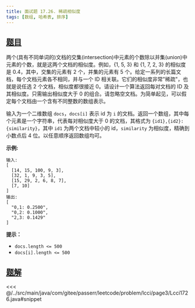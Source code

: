 ```yaml
---
title: 面试题 17.26. 稀疏相似度
tags: [数组, 哈希表, 排序]
---
```



## [题目](https://leetcode.cn/problems/sparse-similarity-lcci/)
两个(具有不同单词的)文档的交集(intersection)中元素的个数除以并集(union)中元素的个数，就是这两个文档的相似度。例如，{1, 5, 3} 和 {1, 7, 2, 3} 的相似度是 0.4，其中，交集的元素有 2 个，并集的元素有 5 个。给定一系列的长篇文档，每个文档元素各不相同，并与一个 ID 相关联。它们的相似度非常"稀疏"，也就是说任选 2 个文档，相似度都很接近 0。请设计一个算法返回每对文档的 ID 及其相似度。只需输出相似度大于 0 的组合。请忽略空文档。为简单起见，可以假定每个文档由一个含有不同整数的数组表示。

输入为一个二维数组 `docs`，`docs[i]` 表示 id 为 `i` 的文档。返回一个数组，其中每个元素是一个字符串，代表每对相似度大于 0 的文档，其格式为 `{id1},{id2}: {similarity}`，其中 `id1` 为两个文档中较小的 id，`similarity` 为相似度，精确到小数点后 4 位。以任意顺序返回数组均可。

**示例:**

    输入: 
    [
      [14, 15, 100, 9, 3],
      [32, 1, 9, 3, 5],
      [15, 29, 2, 6, 8, 7],
      [7, 10]
    ]
    输出:
    [
      "0,1: 0.2500",
      "0,2: 0.1000",
      "2,3: 0.1429"
    ]

**提示：**

* `docs.length <= 500`
* `docs[i].length <= 500`


## [题解](https://github.com/PasseRR/JavaLeetCode/blob/master/src/main/java/com/gitee/passerr/leetcode/problem/lcci/page3/Lcci1726.java)

<<< @/../src/main/java/com/gitee/passerr/leetcode/problem/lcci/page3/Lcci1726.java#snippet
